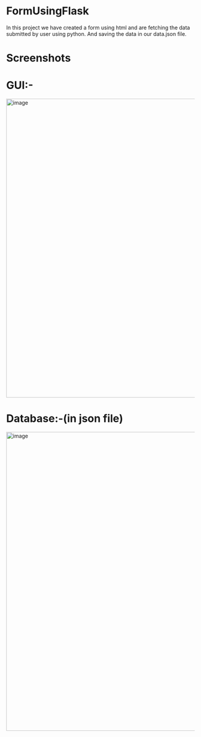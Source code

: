 # FormUsingFlask
In this project we have created a form using html and are fetching the data submitted by user using python. And saving the data in our data.json file.
# Screenshots
# GUI:-
<img width="800" alt="image" src="https://github.com/RishabhDimri/FormUsingFlask/assets/92168403/776da27e-134f-4578-9366-22024b69be0b">

# Database:-(in json file)
<img width="800" alt="image" src="https://github.com/RishabhDimri/FormUsingFlask/assets/92168403/143c0355-2524-4e89-8ab1-9f07398b1c0c">
